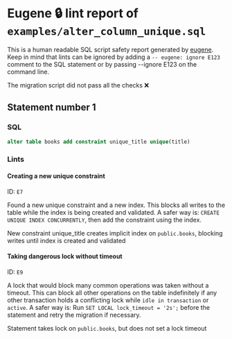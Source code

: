 # Eugene 🔒 lint report of `examples/alter_column_unique.sql`

This is a human readable SQL script safety report generated by [eugene](https://github.com/kaaveland/eugene). Keep in mind that lints can be ignored by adding a `-- eugene: ignore E123` comment to the SQL statement or by passing --ignore E123 on the command line.

The migration script did not pass all the checks ❌

## Statement number 1

### SQL

```sql
alter table books add constraint unique_title unique(title)
```

### Lints

#### Creating a new unique constraint

ID: `E7`

Found a new unique constraint and a new index. This blocks all writes to the table while the index is being created and validated. A safer way is: `CREATE UNIQUE INDEX CONCURRENTLY`, then add the constraint using the index.

New constraint unique_title creates implicit index on `public.books`, blocking writes until index is created and validated

#### Taking dangerous lock without timeout

ID: `E9`

A lock that would block many common operations was taken without a timeout. This can block all other operations on the table indefinitely if any other transaction holds a conflicting lock while `idle in transaction` or `active`. A safer way is: Run `SET LOCAL lock_timeout = '2s';` before the statement and retry the migration if necessary.

Statement takes lock on `public.books`, but does not set a lock timeout

